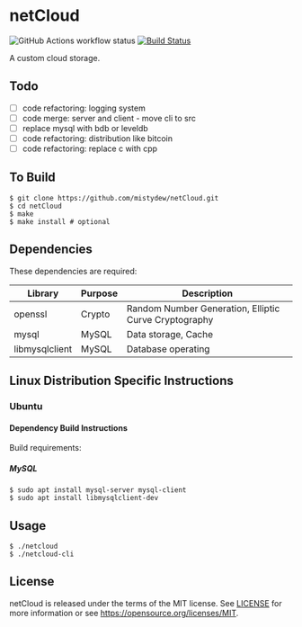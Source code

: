 # netCloud

![GitHub Actions workflow status](https://github.com/mistydew/netCloud/workflows/C/C++%20CI/badge.svg)
[![Build Status](https://travis-ci.org/mistydew/netCloud.svg?branch=master)](https://travis-ci.org/mistydew/netCloud)

A custom cloud storage.

## Todo

- [ ] code refactoring: logging system
- [ ] code merge: server and client - move cli to src
- [ ] replace mysql with bdb or leveldb
- [ ] code refactoring: distribution like bitcoin
- [ ] code refactoring: replace c with cpp

## To Build

```
$ git clone https://github.com/mistydew/netCloud.git
$ cd netCloud
$ make
$ make install # optional
```

## Dependencies

These dependencies are required:

Library        | Purpose | Description
---------------|---------|-------------
openssl        | Crypto  | Random Number Generation, Elliptic Curve Cryptography
mysql          | MySQL   | Data storage, Cache
libmysqlclient | MySQL   | Database operating

## Linux Distribution Specific Instructions

### Ubuntu

#### Dependency Build Instructions

Build requirements:

##### MySQL

```
$ sudo apt install mysql-server mysql-client
$ sudo apt install libmysqlclient-dev
```

## Usage

```
$ ./netcloud
$ ./netcloud-cli
```

## License

netCloud is released under the terms of the MIT license.
See [LICENSE](LICENSE) for more information or see https://opensource.org/licenses/MIT.
